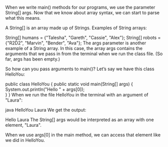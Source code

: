When we write main() methods for our programs, we use the parameter String[] args. Now that we know about array syntax, we can start to parse what this means.

A String[] is an array made up of Strings. Examples of String arrays:

String[] humans = {"Talesha", "Gareth", "Cassie", "Alex"};
String[] robots = {"R2D2", "Marvin", "Bender", "Ava"};
The args parameter is another example of a String array. In this case, the array args contains the arguments that we pass in from the terminal when we run the class file. (So far, args has been empty.)

So how can you pass arguments to main()? Let’s say we have this class HelloYou:

public class HelloYou {
public static void main(String[] args) {
System.out.println("Hello " + args[0]);  
}
}
When we run the file HelloYou in the terminal with an argument of "Laura":

java HelloYou Laura
We get the output:

Hello Laura
The String[] args would be interpreted as an array with one element, "Laura".

When we use args[0] in the main method, we can access that element like we did in HelloYou.